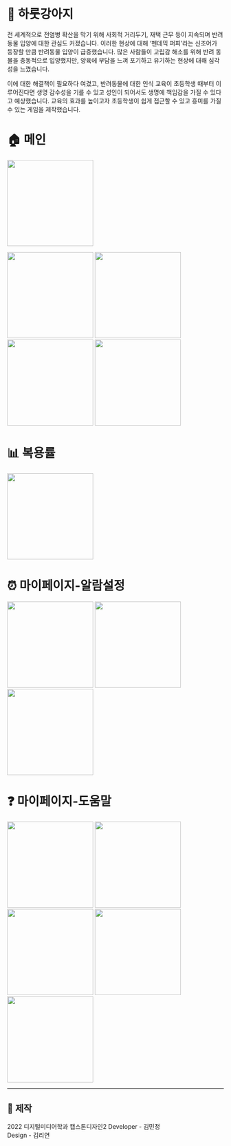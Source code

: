 # :dog: 하룻강아지
<p>
전 세계적으로 전염병 확산을 막기 위해 사회적 거리두기, 재택 근무 등이 지속되며 반려동물 입양에 대한 관심도 커졌습니다. 이러한 현상에 대해 ‘펜데믹 퍼피’라는 신조어가 등장할 만큼 반려동물 입양이 급증했습니다. 많은 사람들이 고립감 해소를 위해 반려 동물을 충동적으로 입양했지만, 양육에 부담을 느껴 포기하고 유기하는 현상에 대해 심각성을 느꼈습니다.
</p>
<p>
이에 대한 해결책이 필요하다 여겼고, 반려동물에 대한 인식 교육이 초등학생 때부터 이루어진다면 생명 감수성을 기를 수 있고 성인이 되어서도 생명에 책임감을 가질 수 있다고 예상했습니다. 교육의 효과를 높이고자 초등학생이 쉽게 접근할 수 있고 흥미를 가질 수 있는 게임을 제작했습니다.
</p>

# :house: 메인
<p>
  <img src="https://user-images.githubusercontent.com/63528205/183263443-d52efafe-0d60-4c93-9e4c-4f8f1bebe054.png"  width="200"/>
</p>
<p>
  <img src="https://user-images.githubusercontent.com/63528205/182601894-833d1bd8-effd-4191-9639-a2cac4d0e8f3.png"  width="200"/>
  <img src="https://user-images.githubusercontent.com/63528205/182601984-93361843-15dc-4b22-810c-1ea70d1553c0.png"  width="200"/>
  <img src="https://user-images.githubusercontent.com/63528205/182863723-2933862c-e860-4669-aba9-0de73a0317c6.png"  width="200"/>
  <img src="https://user-images.githubusercontent.com/63528205/182863190-4439c475-6715-4f06-ab16-aca9c8472394.png"  width="200"/>
</p>

# :bar_chart: 복용률
<p>
  <img src="https://user-images.githubusercontent.com/63528205/182602107-321ee567-3bc7-4400-a65d-2d6c51c28b9d.png"  width="200"/>
</p>


# :alarm_clock: 마이페이지-알람설정  
<p>
  <img src="https://user-images.githubusercontent.com/63528205/182602190-3c438d07-b8b1-4e36-adbd-b121cc634947.png"  width="200"/>
  <img src="https://user-images.githubusercontent.com/63528205/182861603-88124ae3-01de-4634-9411-be502b219aa9.png"  width="200"/>
  <img src="https://user-images.githubusercontent.com/63528205/182864687-5c1aba96-f324-4c69-9a41-9d4d442e23e0.png"  width="200"/>
</p>

# :question: 마이페이지-도움말  
<p>
  <img src="https://user-images.githubusercontent.com/63528205/182862025-731a6d5c-d144-4558-afa9-ccdc2b0a44c4.png"  width="200"/>
  <img src="https://user-images.githubusercontent.com/63528205/182862069-310a03f3-56da-48c8-a41b-5675423b9239.png"  width="200"/>
  <img src="https://user-images.githubusercontent.com/63528205/182862092-1b021785-ab6c-4322-92c1-d7b2f704d20a.png"  width="200"/>
  <img src="https://user-images.githubusercontent.com/63528205/182862107-1a82eeea-ada2-40ee-bcbe-e9ba8a77e87c.png"  width="200"/>
  <img src="https://user-images.githubusercontent.com/63528205/182862121-da951c48-c854-4220-95f5-4ace8f9cb1b4.png"  width="200"/>
</p>

---
## :busts_in_silhouette: 제작  
2022 디지털미디어학과 캡스톤디자인2
Developer - 김민정  
Design - 김리연


